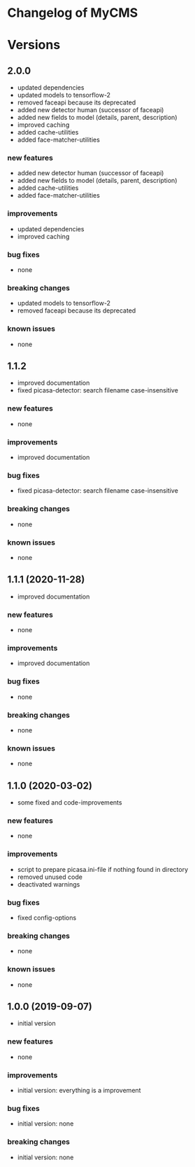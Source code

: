 # Changelog of MyCMS
 
# Versions

## 2.0.0
- updated dependencies
- updated models to tensorflow-2
- removed faceapi because its deprecated
- added new detector human (successor of faceapi)
- added new fields to model (details, parent, description)
- improved caching
- added cache-utilities
- added face-matcher-utilities

### new features
- added new detector human (successor of faceapi)
- added new fields to model (details, parent, description)
- added cache-utilities
- added face-matcher-utilities

### improvements
- updated dependencies
- improved caching

### bug fixes
- none

### breaking changes
- updated models to tensorflow-2
- removed faceapi because its deprecated

### known issues
- none


## 1.1.2
- improved documentation
- fixed picasa-detector: search filename case-insensitive 

### new features
- none

### improvements
- improved documentation

### bug fixes
- fixed picasa-detector: search filename case-insensitive

### breaking changes
- none

### known issues
- none


## 1.1.1 (2020-11-28)
- improved documentation

### new features
- none

### improvements
- improved documentation

### bug fixes
- none
 
### breaking changes
- none

### known issues
- none


## 1.1.0 (2020-03-02)
- some fixed and code-improvements

### new features
- none

### improvements
- script to prepare picasa.ini-file if nothing found in directory
- removed unused code
- deactivated warnings

### bug fixes
- fixed config-options
 
### breaking changes
- none

### known issues
- none


## 1.0.0 (2019-09-07)
- initial version

### new features
- none

### improvements
- initial version: everything is a improvement

### bug fixes
- initial version: none

### breaking changes
- initial version: none
